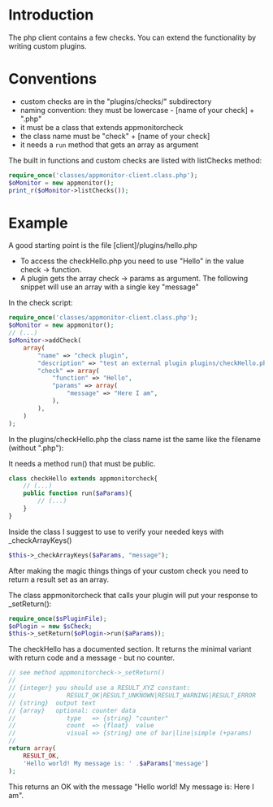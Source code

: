 # Introduction #

The php client contains a few checks. You can extend the functionality by 
writing custom plugins. 

# Conventions #

* custom checks are in the "plugins/checks/" subdirectory
* naming convention: they must be lowercase - [name of your check] + ".php"
* it must be a class that extends appmonitorcheck
* the class name must be "check" + [name of your check]
* it needs a `run` method that gets an array as argument

The built in functions and custom checks are listed with listChecks method:

```php
require_once('classes/appmonitor-client.class.php');
$oMonitor = new appmonitor();
print_r($oMonitor->listChecks());
```

# Example #

A good starting point is the file [client]/plugins/hello.php

* To access the checkHello.php you need to use "Hello" in the value check -> function.
* A plugin gets the array check -> params as argument. The following snippet will use an array with a single key "message"

In the check script:

```php
require_once('classes/appmonitor-client.class.php');
$oMonitor = new appmonitor();
// (...)
$oMonitor->addCheck(
    array(
        "name" => "check plugin",
        "description" => "test an external plugin plugins/checkHello.php",
        "check" => array(
            "function" => "Hello",
            "params" => array(
                "message" => "Here I am",
            ),
        ),
    )
);
```

In the plugins/checkHello.php the class name ist the same like the filename
(without ".php"):

It needs a method run() that must be public.

```php
class checkHello extends appmonitorcheck{
    // (...)
    public function run($aParams){
        // (...)
    }
}
```

Inside the class I suggest to use to verify your needed keys with
_checkArrayKeys()

```php
$this->_checkArrayKeys($aParams, "message");
```

After making the magic things things of your custom check you need to 
return a result set as an array.

The class appmonitorcheck that calls your plugin will put your response
to \_setReturn():

```php
require_once($sPluginFile);
$oPlogin = new $sCheck;
$this->_setReturn($oPlogin->run($aParams));
```

The checkHello has a documented section. It returns the minimal variant
with return code and a message - but no counter.

```php
// see method appmonitorcheck->_setReturn()
// 
// {integer} you should use a RESULT_XYZ constant:
//              RESULT_OK|RESULT_UNKNOWN|RESULT_WARNING|RESULT_ERROR
// {string}  output text 
// {array}   optional: counter data
//              type   => {string} "counter"
//              count  => {float}  value
//              visual => {string} one of bar|line|simple (+params)
//           
return array(
    RESULT_OK, 
    'Hello world! My message is: ' .$aParams['message']
);
```

This returns an OK with the message "Hello world! My message is: Here I am".
